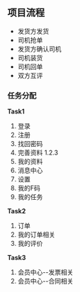 ## 项目流程 ##
- 发货方发货 
- 司机抢单
- 发货方确认司机
- 司机装货
- 司机回单
- 双方互评

### 任务分配 ###
**Task1**

1. 登录
2. 注册
3. 找回密码
4. 完善资料 1.2.3
5. 我的资料
6. 消息中心
7. 设置
8. 我的F码
9. 我的任务

**Task2**

1. 订单
2. 我的订单相关
3. 我的评价

**Task3**

1. 会员中心--发票相关
2. 会员中心--合同相关
